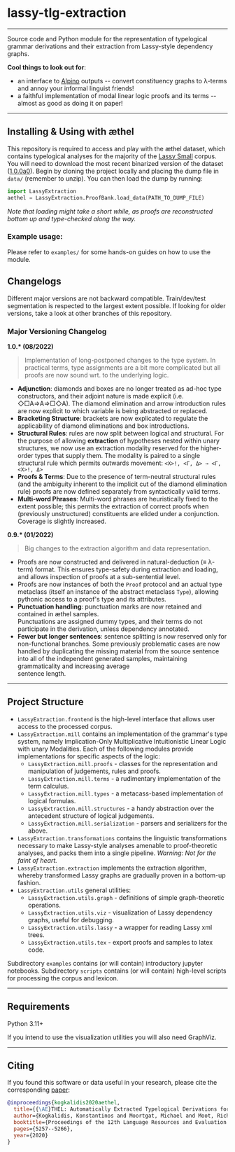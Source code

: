# lassy-tlg-extraction

---

Source code and Python module for the representation of typelogical grammar derivations and their extraction from 
Lassy-style dependency graphs. 


**Cool things to look out for**:
* an interface to [Alpino](http://www.let.rug.nl/vannoord/alp/Alpino/) outputs -- convert constituency graphs to λ-terms and annoy your informal linguist friends!
* a faithful implementation of modal linear logic proofs and its terms -- almost as good as doing it on paper!
---

## Installing & Using with æthel
This repository is required to access and play with the æthel dataset, which contains typelogical analyses
for the majority of the [Lassy Small](https://taalmaterialen.ivdnt.org/download/lassy-klein-corpus6/) corpus.
You will need to download the most recent binarized version of the dataset
([1.0.0a0](https://surfdrive.surf.nl/files/index.php/s/Imp5kb1ql6myUUK)). 
Begin by cloning the project locally and placing the dump file in `data/` (remember to unzip).
You can then load the dump by running:

```python
import LassyExtraction
aethel = LassyExtraction.ProofBank.load_data(PATH_TO_DUMP_FILE)
```

*Note that loading might take a short while, as proofs are reconstructed bottom up and type-checked along the way.*

### Example usage:
Please refer to `examples/` for some hands-on guides on how to use the module.


## Changelogs
Different major versions are not backward compatible. 
Train/dev/test segmentation is respected to the largest extent possible. 
If looking for older versions, take a look at other branches of this repository.

### Major Versioning Changelog
**1.0.\* (08/2022)**


>Implementation of long-postponed changes to the type system. In practical terms, type assignments are a bit more 
complicated but all proofs are now sound wrt. to the underlying logic.

* **Adjunction**: diamonds and boxes are no longer treated as ad-hoc type constructors, and their adjoint nature is
made explicit (i.e. ◇□A⇒A⇒□◇A). The diamond elimination and arrow introduction rules are now explicit to which
variable is being abstracted or replaced.
* **Bracketing Structure**: brackets are now explicated to regulate the applicability of diamond eliminations 
and box introductions. 
* **Structural Rules**: rules are now split between logical and structural. For the purpose of allowing 
**extraction** of hypotheses nested within unary structures, we now use an extraction modality reserved for the
higher-order types that supply them. The modality is paired to a single structural rule which permits outwards movement:
`<Χ>!, <Γ, Δ> → <Γ, <Χ>!, Δ>`
* **Proofs & Terms**: Due to the presence of term-neutral structural rules (and the ambiguity inherent to the implicit
cut of the diamond elimination rule) proofs are now defined separately from syntactically valid terms.
* **Multi-word Phrases**: Multi-word phrases are heuristically fixed to the extent possible; this permits the 
extraction of correct proofs when (previously unstructured) constituents are elided under a conjunction. Coverage is
slightly increased.

**0.9.\* (01/2022)**

> Big changes to the extraction algorithm and data representation.
* Proofs are now constructed and delivered in natural-deduction (≡ λ-term) format. This ensures type-safety during 
extraction and loading, and allows inspection of proofs at a sub-sentential level.
* Proofs are now instances of both the `Proof` protocol and an actual type metaclass (itself an instance of the abstract 
metaclass `Type`), allowing pythonic access to a proof's type and its attributes.
* **Punctuation handling**: punctuation marks are now retained and contained in æthel samples.  
Punctuations are assigned dummy types, and their terms do not participate in the derivation, unless 
dependency annotated.
* **Fewer but longer sentences**: sentence splitting is now reserved only for non-functional branches.
Some previously problematic cases are now handled by duplicating the missing material from the source 
sentence into all of the independent generated samples, maintaining grammaticality and increasing average  
sentence length.
---

## Project Structure
* `LassyExtraction.frontend` is the high-level interface that allows user access to the processed corpus.
* `LassyExtraction.mill` contains an implementation of the grammar's type system, namely 
 Implication-Only Multiplicative Intuitionistic Linear Logic with unary Modalities.
Each of the following modules provide implementations for specific aspects of the logic:
  * `LassyExtraction.mill.proofs` - classes for the representation and manipulation of 
  judgements, rules and proofs.
  * `LassyExtraction.mill.terms` - a rudimentary implementation of the term calculus.
  * `LassyExtraction.mill.types` - a metacass-based implementation of logical formulas.
  * `LassyExtraction.mill.structures` - a handy abstraction over the antecedent structure of logical judgements.
  * `LassyExtraction.mill.serialization` - parsers and serializers for the above.
* `LassyExtraction.transformations` contains the linguistic transformations necessary to make Lassy-style 
 analyses amenable to proof-theoretic analyses, and packs them into a single pipeline. *Warning: Not for the 
faint of heart.* 
* `LassyExtraction.extraction` implements the extraction algorithm, whereby transformed Lassy graphs are gradually
proven in a bottom-up fashion.
* `LassyExtraction.utils` general utilities:
  * `LassyExtraction.utils.graph` - definitions of simple graph-theoretic operations.
  * `LassyExtraction.utils.viz` - visualization of Lassy dependency graphs, useful for debugging.
  * `LassyExtraction.utils.lassy` - a wrapper for reading Lassy xml trees.
  * `LassyExtraction.utils.tex` - export proofs and samples to latex code.

Subdirectory `examples` contains (or will contain) introductory jupyter notebooks. 
Subdirectory `scripts` contains (or will contain) high-level scripts for processing the corpus and lexicon.


---

## Requirements
Python 3.11+

If you intend to use the visualization utilities you will also need GraphViz.

---
## Citing
If you found this software or data useful in your research, please cite the corresponding [paper](http://www.lrec-conf.org/proceedings/lrec2020/pdf/2020.lrec-1.647.pdf):
```BibTeX
@inproceedings{kogkalidis2020aethel,
  title={{\AE}THEL: Automatically Extracted Typelogical Derivations for Dutch},
  author={Kogkalidis, Konstantinos and Moortgat, Michael and Moot, Richard},
  booktitle={Proceedings of the 12th Language Resources and Evaluation Conference},
  pages={5257--5266},
  year={2020}
}
```
